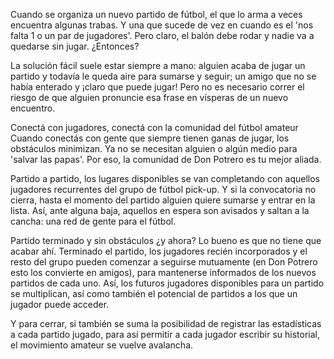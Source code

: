 Cuando se organiza un nuevo partido de fútbol, el que lo arma a veces encuentra algunas trabas. Y una que sucede de vez en cuando es el 'nos falta 1 o un par de jugadores'. Pero claro, el balón debe rodar y nadie va a quedarse sin jugar. ¿Entonces?

La solución fácil suele estar siempre a mano: alguien acaba de jugar un partido y todavía le queda aire para sumarse y seguir; un amigo que no se había enterado y ¡claro que puede jugar! Pero no es necesario correr el riesgo de que alguien pronuncie esa frase en vísperas de un nuevo encuentro.

Conectá con jugadores, conectá con la comunidad del fútbol amateur
Cuando conectás con gente que siempre tienen ganas de jugar, los obstáculos minimizan. Ya no se necesitan alguien o algún medio para 'salvar las papas'. Por eso, la comunidad de Don Potrero es tu mejor aliada.

Partido a partido, los lugares disponibles se van completando con aquellos jugadores recurrentes del grupo de fútbol pick-up. Y si la convocatoria no cierra, hasta el momento del partido alguien quiere sumarse y entrar en la lista. Así, ante alguna baja, aquellos en espera son avisados y saltan a la cancha: una red de gente para el fútbol.

Partido terminado y sin obstáculos ¿y ahora?
Lo bueno es que no tiene que acabar ahí. Terminado el partido, los jugadores recién incorporados y el resto del grupo pueden comenzar a seguirse mutuamente (en Don Potrero esto los convierte en amigos), para mantenerse informados de los nuevos partidos de cada uno. Así, los futuros jugadores disponibles para un partido se multiplican, así como también el potencial de partidos a los que un jugador puede acceder.

Y para cerrar, si también se suma la posibilidad de registrar las estadísticas a cada partido jugado, para así permitir a cada jugador escribir su historial, el movimiento amateur se vuelve avalancha.
